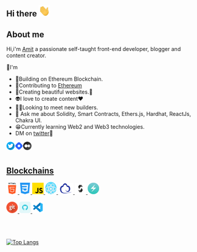 ## Hi there <img src="https://github.com/ameeetgaikwad/ameeetgaikwad/blob/main/68747470733a2f2f6d656469612e67697068792e636f6d2f6d656469612f6876524a434c467a6361737252346961377a2f67697068792e676966.gif" height="30x" Width="30">

## About me
Hi,i'm [Amit](https://twitter.com/ameeetgaikwad) a passionate self-taught front-end developer, blogger and content creator. 

🔭I'm
- 🔳Building on Ethereum Blockchain.
- 💎Contributing to <a href="https://ethereum.org" target="_blank">Ethereum</a>
- 🌱Creating beautiful websites.🚀
- 👽I love to create content❤
- 👷‍♂️Looking to meet new builders.
- 💬 Ask me about Solidity, Smart Contracts, Ethers.js, Hardhat, ReactJs, Chakra UI.
- 😁Currently learning Web2 and Web3 technologies.
- DM on [twitter](https://twitter.com/ameeetgaikwad)💭
<a href="https://twitter.com/ameeetgaikwad">
  <img align="left" alt="amit" | "twitter" width="22px"
       src="https://github.com/ameeetgaikwad/ameeetgaikwad/blob/main/twitter.png">
<a href="https://amitgaikwad.hashnode.dev/">
  <img align="left" alt="amit" | "hashnode" width="22px"
       src="https://github.com/ameeetgaikwad/ameeetgaikwad/blob/main/icons8-hashnode-48.png">
<a href="https://medium.com/@ameeetgaikwad">
  <img align="left" alt="amit" | "medium" width="22px"
       src="https://github.com/ameeetgaikwad/ameeetgaikwad/blob/main/medium.png">
  <br>  <br>
  
  ## Blockchains
  <img src="https://github.com/ameeetgaikwad/ameeetgaikwad/blob/main/html-5.png" height="30x" Width="30">
   <img src="https://github.com/ameeetgaikwad/ameeetgaikwad/blob/main/css-3.png" height="30x" Width="30">
   <img src="https://github.com/ameeetgaikwad/ameeetgaikwad/blob/main/js.png" height="30x" Width="30">
   <img src="https://github.com/ameeetgaikwad/ameeetgaikwad/blob/main/react.png" height="32x" Width="30">
   <img src="https://github.com/ameeetgaikwad/ameeetgaikwad/blob/main/etherjs.png" height="30x" Width="40">
   <img src="https://github.com/ameeetgaikwad/ameeetgaikwad/blob/main/solidity.png" height="30x" Width="30">
   <img src="https://github.com/ameeetgaikwad/ameeetgaikwad/blob/main/chakraui.jpeg" height="30x" Width="30">
  <br><br>
   <img src="https://github.com/ameeetgaikwad/ameeetgaikwad/blob/main/git.png" height="30x" Width="30">
  <img src="https://github.com/ameeetgaikwad/ameeetgaikwad/blob/main/github%20(3).png" height="30x" Width="30">
    <img src="https://github.com/ameeetgaikwad/ameeetgaikwad/blob/main/icons8-visual-studio-code-2019-48.png" height="30x" Width="30">
  <br>  <br>  <br>  <br>
  
  
 [![Top Langs](https://github-readme-stats.vercel.app/api/top-langs/?username=ameeetgaikwad&layout=compact)](https://github.com/anuraghazra/github-readme-stats)
